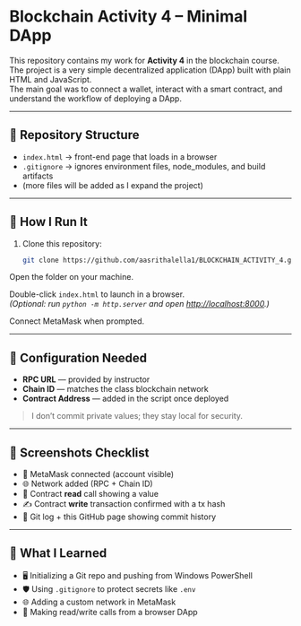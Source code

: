# Blockchain Activity 4 – Minimal DApp

This repository contains my work for **Activity 4** in the blockchain course.  
The project is a very simple decentralized application (DApp) built with plain HTML and JavaScript.  
The main goal was to connect a wallet, interact with a smart contract, and understand the workflow of deploying a DApp.

---

## 📂 Repository Structure
- `index.html` → front-end page that loads in a browser  
- `.gitignore` → ignores environment files, node_modules, and build artifacts  
- (more files will be added as I expand the project)

---

## 🚀 How I Run It
1. Clone this repository:
   ```bash
   git clone https://github.com/aasrithalella1/BLOCKCHAIN_ACTIVITY_4.git


Open the folder on your machine.

Double-click `index.html` to launch in a browser.  
*(Optional: run `python -m http.server` and open [http://localhost:8000](http://localhost:8000).)*  

Connect MetaMask when prompted.

---

## 🔧 Configuration Needed
- **RPC URL** — provided by instructor  
- **Chain ID** — matches the class blockchain network  
- **Contract Address** — added in the script once deployed  

> I don’t commit private values; they stay local for security.

---

## 📸 Screenshots Checklist
- 🔑 MetaMask connected (account visible)  
- 🌐 Network added (RPC + Chain ID)  
- 📖 Contract **read** call showing a value  
- ✍️ Contract **write** transaction confirmed with a tx hash  
- 📜 Git log + this GitHub page showing commit history  

---

## 📘 What I Learned
- 🖥 Initializing a Git repo and pushing from Windows PowerShell  
- 🛡 Using `.gitignore` to protect secrets like `.env`  
- 🌐 Adding a custom network in MetaMask  
- 🔗 Making read/write calls from a browser DApp  
